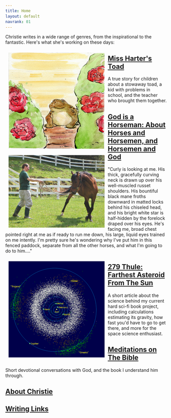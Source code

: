 ```yaml
---
title: Home
layout: default
navrank: 01
---
```


Christie writes in a wide range of genres, from the inspirational to the fantastic.  Here's what she's working on these days:

<img style="margin: 10px; float: left;" alt="Miss Harter's Toad Cover Picture" src="images/cover-50percent.jpg" width="300px"/>

## [Miss Harter's Toad](MHT/mht.html)

A true story for children about a stowaway toad, a kid with problems in school, and the teacher who brought them together. 

<p class="nofloat" />

<img style="margin: 10px; float: left;" alt="Me and Curly" src="images/mevscurlyfix.jpg" width="300px"/>

## [God is a Horseman: About Horses and Horsemen, and Horsemen and God](GIAH/giah.html)

"Curly is looking at me.  His thick, gracefully curving neck is drawn up over his well-muscled russet shoulders.  His bountiful black mane froths downward in matted locks behind his chiseled head, and his bright white star is half-hidden by the forelock draped over his eyes.   He's facing me, broad chest pointed right at me as if ready to run me down, his large, liquid eyes trained on me intently.  I'm pretty sure he's wondering why I've put him in this fenced paddock, separate from all the other horses, and what I'm going to do to him...."

<p class="nofloat" />

<img style="margin: 10px; float: left;" alt="Map of asteroid positions in the Solar Systems, including the main asteroid belt, trojans, and near-earth asteroids" src="images/InnerSolarSystem-en_from_wikipedia.png" height="300px"/>

## [279 Thule: Farthest Asteroid From The Sun](LFA/279_Thule.html)

A short article about the science behind my current hard sci-fi book project, including calculations estimating its gravity, how fast you'd have to go to get there, and more for the space science enthusiast.

<p class="nofloat" />

## [Meditations on The Bible](MED/meditations2.html)

Short devotional conversations with God, and the book I understand him through.

[About Christie](BIO/bio5.html)
-------------------------------

[Writing Links](WRI/writing.html)
---------------------------------
